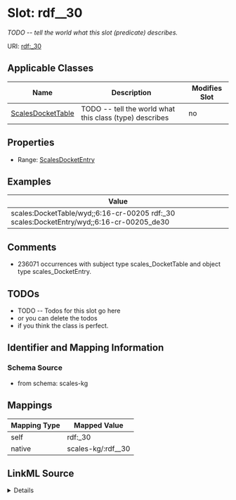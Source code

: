 

# Slot: rdf__30


_TODO -- tell the world what this slot (predicate) describes._





URI: [rdf:_30](http://www.w3.org/1999/02/22-rdf-syntax-ns#_30)



<!-- no inheritance hierarchy -->





## Applicable Classes

| Name | Description | Modifies Slot |
| --- | --- | --- |
| [ScalesDocketTable](../classes/ScalesDocketTable.md) | TODO -- tell the world what this class (type) describes |  no  |







## Properties

* Range: [ScalesDocketEntry](../classes/ScalesDocketEntry.md)






## Examples

| Value |
| --- |
| scales:DocketTable/wyd;;6:16-cr-00205 rdf:_30 scales:DocketEntry/wyd;;6:16-cr-00205_de30 |

## Comments

* 236071 occurrences with subject type scales_DocketTable and object type scales_DocketEntry.

## TODOs

* TODO -- Todos for this slot go here
* or you can delete the todos
* if you think the class is perfect.

## Identifier and Mapping Information







### Schema Source


* from schema: scales-kg




## Mappings

| Mapping Type | Mapped Value |
| ---  | ---  |
| self | rdf:_30 |
| native | scales-kg/:rdf__30 |




## LinkML Source

<details>
```yaml
name: rdf__30
description: TODO -- tell the world what this slot (predicate) describes.
todos:
- TODO -- Todos for this slot go here
- or you can delete the todos
- if you think the class is perfect.
comments:
- 236071 occurrences with subject type scales_DocketTable and object type scales_DocketEntry.
examples:
- value: scales:DocketTable/wyd;;6:16-cr-00205 rdf:_30 scales:DocketEntry/wyd;;6:16-cr-00205_de30
from_schema: scales-kg
rank: 1000
slot_uri: rdf:_30
alias: rdf__30
domain_of:
- scales_DocketTable
range: scales_DocketEntry

```
</details>